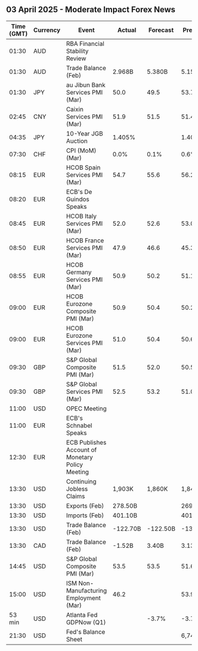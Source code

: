## 03 April 2025 - Moderate Impact Forex News

| Time (GMT) | Currency | Event | Actual | Forecast | Previous |
|------|----------|-------|--------|----------|----------|
| 01:30 | AUD | RBA Financial Stability Review |  |  |  |
| 01:30 | AUD | Trade Balance (Feb) | 2.968B | 5.380B | 5.156B |
| 01:30 | JPY | au Jibun Bank Services PMI (Mar) | 50.0 | 49.5 | 53.7 |
| 02:45 | CNY | Caixin Services PMI (Mar) | 51.9 | 51.5 | 51.4 |
| 04:35 | JPY | 10-Year JGB Auction | 1.405% |  | 1.404% |
| 07:30 | CHF | CPI (MoM) (Mar) | 0.0% | 0.1% | 0.6% |
| 08:15 | EUR | HCOB Spain Services PMI (Mar) | 54.7 | 55.6 | 56.2 |
| 08:20 | EUR | ECB's De Guindos Speaks |  |  |  |
| 08:45 | EUR | HCOB Italy Services PMI (Mar) | 52.0 | 52.6 | 53.0 |
| 08:50 | EUR | HCOB France Services PMI (Mar) | 47.9 | 46.6 | 45.3 |
| 08:55 | EUR | HCOB Germany Services PMI (Mar) | 50.9 | 50.2 | 51.1 |
| 09:00 | EUR | HCOB Eurozone Composite PMI (Mar) | 50.9 | 50.4 | 50.2 |
| 09:00 | EUR | HCOB Eurozone Services PMI (Mar) | 51.0 | 50.4 | 50.6 |
| 09:30 | GBP | S&P Global Composite PMI (Mar) | 51.5 | 52.0 | 50.5 |
| 09:30 | GBP | S&P Global Services PMI (Mar) | 52.5 | 53.2 | 51.0 |
| 11:00 | USD | OPEC Meeting |  |  |  |
| 11:00 | EUR | ECB's Schnabel Speaks |  |  |  |
| 12:30 | EUR | ECB Publishes Account of Monetary Policy Meeting |  |  |  |
| 13:30 | USD | Continuing Jobless Claims | 1,903K | 1,860K | 1,847K |
| 13:30 | USD | Exports (Feb) | 278.50B |  | 269.80B |
| 13:30 | USD | Imports (Feb) | 401.10B |  | 401.20B |
| 13:30 | USD | Trade Balance (Feb) | -122.70B | -122.50B | -130.70B |
| 13:30 | CAD | Trade Balance (Feb) | -1.52B | 3.40B | 3.13B |
| 14:45 | USD | S&P Global Composite PMI (Mar) | 53.5 | 53.5 | 51.6 |
| 15:00 | USD | ISM Non-Manufacturing Employment (Mar) | 46.2 |  | 53.9 |
| 53 min | USD | Atlanta Fed GDPNow (Q1) |  | -3.7% | -3.7% |
| 21:30 | USD | Fed's Balance Sheet |  |  | 6,740B |

